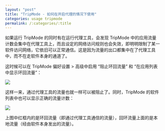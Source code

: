 ```yaml
---
layout: "post"
title: "TripMode - 如何在开启代理的情况下使用"
categories: usage tripmode
permalink: /:categories/:title
---
```


如果运行 TripMode 的同时有在运行代理工具，会发现 TripMode 中的应用流量计数会集中在代理工具上，而且设定的网络访问规则也会失效，即明明限制了某一软件访问网络，它依旧可以正常通信。这是因为流量的出口都集中在了代理工具中，而不在走软件本身的通道了。

这时候可以在 TripMode 偏好设置 > 高级中启用 “阻止环回流量” 和 “在应用列表中显示环回流量”：

![](https://i.imgur.com/MmAEkX6.png)


这样一来，通过代理工具的流量也就一样可以被阻止了。同时，TripMode 的软件列表中也可以显示正确的流量计数：

![](https://i.imgur.com/fvnPsXE.png)


上图中红框内的是环回流量（即通过代理工具通信的流量），回环流量上面的是本地流量（经由软件本身发出的流量）。
